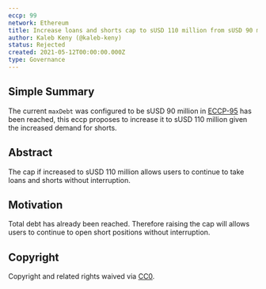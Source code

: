 ```yaml
---
eccp: 99
network: Ethereum
title: Increase loans and shorts cap to sUSD 110 million from sUSD 90 million
author: Kaleb Keny (@kaleb-keny)
status: Rejected
created: 2021-05-12T00:00:00.000Z
type: Governance
---
```


<!--You can leave these HTML comments in your merged ECCP and delete the visible duplicate text guides, they will not appear and may be helpful to refer to if you edit it again. This is the suggested template for new ECCPs. Note that an ECCP number will be assigned by an editor. When opening a pull request to submit your ECCP, please use an abbreviated title in the filename, `eccp-draft_title_abbrev.md`. The title should be 44 characters or less.-->

## Simple Summary

<!--"If you can't explain it simply, you don't understand it well enough." Provide a simplified and layman-accessible explanation of the ECCP.-->

The current `maxDebt` was configured to be sUSD 90 million in [ECCP-95](https://eips.elysian.finance/ECCP/eccp-95) has been reached, this eccp proposes to increase it to sUSD 110 million given the increased demand for shorts.

## Abstract

<!--A short (~200 word) description of the variable change proposed.-->

The cap if increased to sUSD 110 million allows users to continue to take loans and shorts without interruption.

## Motivation

<!--The motivation is critical for ECCPs that want to update variables within Elysian. It should clearly explain why the existing variable is not incentive aligned. ECCP submissions without sufficient motivation may be rejected outright.-->

Total debt has already been reached. Therefore raising the cap will allows users to continue to open short positions without interruption.

## Copyright

Copyright and related rights waived via [CC0](https://creativecommons.org/publicdomain/zero/1.0/).
